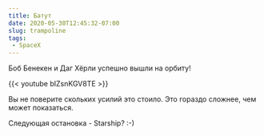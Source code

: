 ```yaml
---
title: Батут
date: 2020-05-30T12:45:32-07:00
slug: trampoline
tags:
 - SpaceX
---
```


Боб Бенекен и Даг Хёрли успешно вышли на орбиту!

{{< youtube bIZsnKGV8TE >}}

Вы не поверите скольких усилий это стоило. Это гораздо сложнее, чем может показаться.

Следующая остановка - Starship? :-)

<!--more-->
